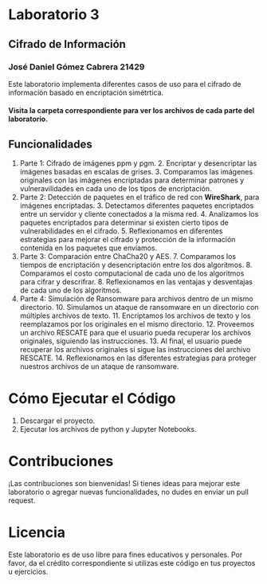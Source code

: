 # Laboratorio 3
## Cifrado de Información
### José Daniel Gómez Cabrera 21429

Este laboratorio implementa diferentes casos de uso para el cifrado de información basado en encriptación simétrtica.

#### Visita la carpeta correspondiente para ver los archivos de cada parte del laboratorio.

## Funcionalidades 
1. Parte 1: Cifrado de imágenes ppm y pgm.
   2. Encriptar y desencriptar las imágenes basadas en escalas de grises.
   3. Comparamos las imágenes originales con las imágenes encriptadas para determinar patrones y vulneravilidades en cada uno de los tipos de encriptación.
2. Parte 2: Detección de paquetes en el tráfico de red con **WireShark**, para imágenes encriptadas.
   3. Detectamos diferentes paquetes encriptados entre un servidor y cliente conectados a la misma red.
   4. Analizamos los paquetes encriptados para determinar si existen cierto tipos de vulnerabilidades en el cifrado.
   5. Reflexionamos en diferentes estrategias para mejorar el cifrado y protección de la información contenida en los paquetes que enviamos.
6. Parte 3: Comparación entre ChaCha20 y AES.
   7. Comparamos los tiempos de encriptación y desencriptación entre los dos algoritmos.
   8. Comparamos el costo computacional de cada uno de los algoritmos para cifrar y descrifrar.
   8. Reflexionamos en las ventajas y desventajas de cada uno de los algoritmos.
9. Parte 4: Simulación de Ransomware para archivos dentro de un mismo directorio.
   10. Simulamos un ataque de ransomware en un directorio con múltiples archivos de texto.
   11. Encriptamos los archivos de texto y los reemplazamos por los originales en el mismo directorio.
   12. Proveemos un archivo RESCATE para que el usuario pueda recuperar los archivos originales, siguiendo las instrucciones.
   13. Al final, el usuario puede recuperar los archivos originales si sigue las instrucciones del archivo RESCATE.
   14. Reflexionamos en las diferentes estrategias para proteger nuestros archivos de un ataque de ransomware.


# Cómo Ejecutar el Código
1. Descargar el proyecto.
2. Ejecutar los archivos de python y Jupyter Notebooks.

# Contribuciones
¡Las contribuciones son bienvenidas! Si tienes ideas para mejorar este laboratorio o agregar nuevas funcionalidades, no dudes en enviar un pull request.

# Licencia
Este laboratorio es de uso libre para fines educativos y personales. Por favor, da el crédito correspondiente si utilizas este código en tus proyectos u ejercicios.
